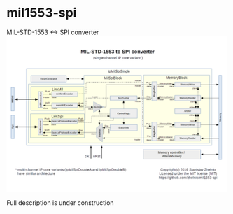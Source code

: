 # mil1553-spi
MIL-STD-1553 &lt;-> SPI converter
![Alt text](/readme/mil1553-spi_diagram.png?raw=true "diagram")

Full description is under construction
